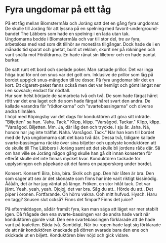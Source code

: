 # Fyra ungdomar på ett tåg

På ett tåg mellan Blomstermåla och Joräng satt det en gång fyra ungdomar. De skulle till Joräng för att lyssna på en spelning med favorit-underground-bandet The Läbbers som hade en spelning i en lada utan tak.  
Ungdomarna bodde i Blomstermåla och var till stor del, tre av fyra, arbetslösa med vad som dit tillhör av monetära tillgångar. Dock hade de i en månads tid sparat och gnetat, burit ut reklam, skurit ner på rökningen och varit snälla mot Föräldrarna. En hade rånat sin lillebror och en hade pantat burkar.

De satt runt ett bord och spelade poker. Man satsade prillor. Det var inga höga bud för ont om snus var det gott om. Inklusive de prillor som låg på bordet uppgick snus-mängden till tre dosor. På fyra ungdomar blir det en kort. Ett cigarett-paket fanns också men det var hemligt och gömt längst ner i en sovsäck; endast för nödfall.  
Hur som helst började de samarbeta två och två. De som hade färgat håret rött var det ena laget och de som hade färgat håret svart den andra. De kallade varandra för "rödtonkarna" och "svartebassingarna" och diverse andra tillmälen.  
I höjd med Köpingsby var det dags för konduktören att göra sitt inträde. "Biljetten" sa han. "Jaha. Tack." Klipp, klipp. "Varsågod. Tackar." Klipp, klipp. "Varsågod. Biljetten. Mm. Ja, där låg den och tryckte. I sju år. Jaha. Nä, honom har jag inte träffat. Nähä. Varsågod. Tack." När han kom till bordet med de fyra ungdomarna satt det bara två där. Dessa två, tidigare kallade svarte-bassingarna räckte över sina biljetter och upplyste konduktören att de skulle till The Läbbers i Joräng samt att det skulle bli jordens råös där. Så om han ville se Joräng någon gång skulle han gå dit innan konserten för efteråt skulle det inte finnas mycket kvar. Konduktören tackade för upplysningen och påpekade att det fanns en papperskorg under bordet.

Konsert. Konsert! Bira, bira, bira. Skrik och gap. Den här låten är bra. Den som säger att sex är det skönaste som finns har inte varit riktigt kissinödig. Ååååh, det är har jag väntat på länge. Fröken, en stor hitåt tack. Det var jämt. Yeah, yeah, yeah. Ojojoj, det var bra. Såg du att.. Hörde du att.. Det piper i öronen. Fortfarande. Öh hörru vakna. Ooh mitt hufvud. Hysch. Haru en tagg? Snusen slut också? Finns det fimpar? Finns det juice?

På eftermiddagen, sådär framåt fyra, kan man säga att läget var mer stabilt igen. Då frågade den ena svarte-bassingen var de andra hade varit när konduktören gjorde visit. Den ene svartebassingen förklarade att de hade varit på toaletten. Båda två. Samtidigt. När bu-ropen hade lagt sig förklarade de att när konduktören knackade på dörren svarade bara den ene och skickade ut en biljett. Konduktören blev nöjd och gick vidare.
